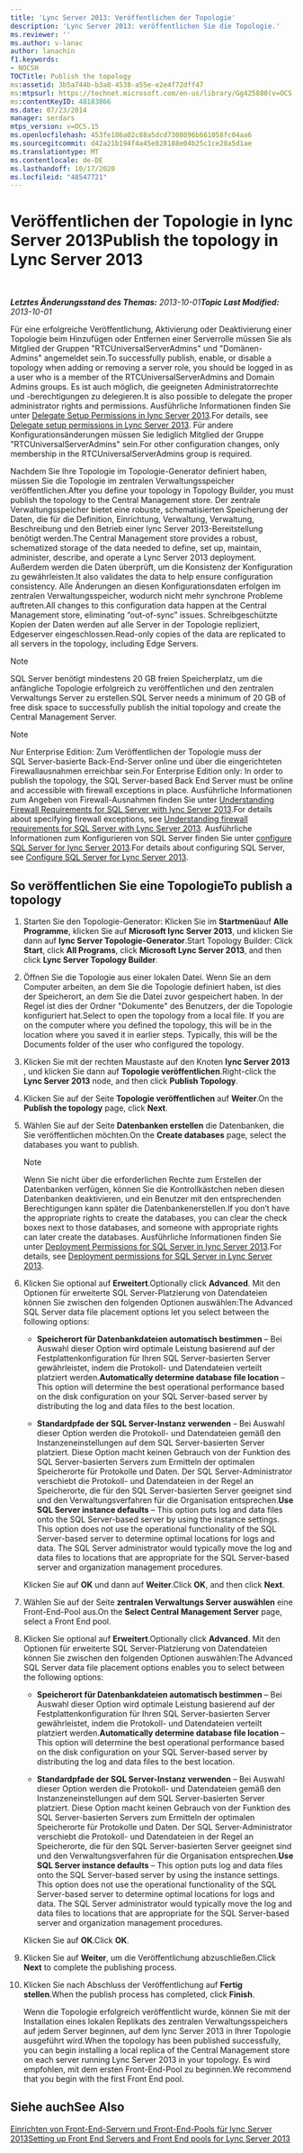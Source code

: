 ```yaml
---
title: 'Lync Server 2013: Veröffentlichen der Topologie'
description: 'Lync Server 2013: veröffentlichen Sie die Topologie.'
ms.reviewer: ''
ms.author: v-lanac
author: lanachin
f1.keywords:
- NOCSH
TOCTitle: Publish the topology
ms:assetid: 3b5a744b-b3a8-4538-a55e-e2e4f72dff47
ms:mtpsurl: https://technet.microsoft.com/en-us/library/Gg425880(v=OCS.15)
ms:contentKeyID: 48183866
ms.date: 07/23/2014
manager: serdars
mtps_version: v=OCS.15
ms.openlocfilehash: 453fe186a02c88a5dcd7308096b661058fc04aa6
ms.sourcegitcommit: d42a21b194f4a45e828188e04b25c1ce28a5d1ae
ms.translationtype: MT
ms.contentlocale: de-DE
ms.lasthandoff: 10/17/2020
ms.locfileid: "48547721"
---
```

# <a name="publish-the-topology-in-lync-server-2013"></a><span data-ttu-id="89f61-103">Veröffentlichen der Topologie in lync Server 2013</span><span class="sxs-lookup"><span data-stu-id="89f61-103">Publish the topology in Lync Server 2013</span></span>

<div data-xmlns="http://www.w3.org/1999/xhtml">

<div class="topic" data-xmlns="http://www.w3.org/1999/xhtml" data-msxsl="urn:schemas-microsoft-com:xslt" data-cs="https://msdn.microsoft.com/">

<div data-asp="https://msdn2.microsoft.com/asp">



</div>

<div id="mainSection">

<div id="mainBody">

<span> </span>

<span data-ttu-id="89f61-104">_**Letztes Änderungsstand des Themas:** 2013-10-01_</span><span class="sxs-lookup"><span data-stu-id="89f61-104">_**Topic Last Modified:** 2013-10-01_</span></span>

<span data-ttu-id="89f61-105">Für eine erfolgreiche Veröffentlichung, Aktivierung oder Deaktivierung einer Topologie beim Hinzufügen oder Entfernen einer Serverrolle müssen Sie als Mitglied der Gruppen "RTCUniversalServerAdmins" und "Domänen-Admins" angemeldet sein.</span><span class="sxs-lookup"><span data-stu-id="89f61-105">To successfully publish, enable, or disable a topology when adding or removing a server role, you should be logged in as a user who is a member of the RTCUniversalServerAdmins and Domain Admins groups.</span></span> <span data-ttu-id="89f61-106">Es ist auch möglich, die geeigneten Administratorrechte und -berechtigungen zu delegieren.</span><span class="sxs-lookup"><span data-stu-id="89f61-106">It is also possible to delegate the proper administrator rights and permissions.</span></span> <span data-ttu-id="89f61-107">Ausführliche Informationen finden Sie unter [Delegate Setup Permissions in lync Server 2013](lync-server-2013-delegate-setup-permissions.md).</span><span class="sxs-lookup"><span data-stu-id="89f61-107">For details, see [Delegate setup permissions in Lync Server 2013](lync-server-2013-delegate-setup-permissions.md).</span></span> <span data-ttu-id="89f61-108">Für andere Konfigurationsänderungen müssen Sie lediglich Mitglied der Gruppe "RTCUniversalServerAdmins" sein.</span><span class="sxs-lookup"><span data-stu-id="89f61-108">For other configuration changes, only membership in the RTCUniversalServerAdmins group is required.</span></span>

<span data-ttu-id="89f61-109">Nachdem Sie Ihre Topologie im Topologie-Generator definiert haben, müssen Sie die Topologie im zentralen Verwaltungsspeicher veröffentlichen.</span><span class="sxs-lookup"><span data-stu-id="89f61-109">After you define your topology in Topology Builder, you must publish the topology to the Central Management store.</span></span> <span data-ttu-id="89f61-110">Der zentrale Verwaltungsspeicher bietet eine robuste, schematisierten Speicherung der Daten, die für die Definition, Einrichtung, Verwaltung, Verwaltung, Beschreibung und den Betrieb einer lync Server 2013-Bereitstellung benötigt werden.</span><span class="sxs-lookup"><span data-stu-id="89f61-110">The Central Management store provides a robust, schematized storage of the data needed to define, set up, maintain, administer, describe, and operate a Lync Server 2013 deployment.</span></span> <span data-ttu-id="89f61-111">Außerdem werden die Daten überprüft, um die Konsistenz der Konfiguration zu gewährleisten.</span><span class="sxs-lookup"><span data-stu-id="89f61-111">It also validates the data to help ensure configuration consistency.</span></span> <span data-ttu-id="89f61-112">Alle Änderungen an diesen Konfigurationsdaten erfolgen im zentralen Verwaltungsspeicher, wodurch nicht mehr synchrone Probleme auftreten.</span><span class="sxs-lookup"><span data-stu-id="89f61-112">All changes to this configuration data happen at the Central Management store, eliminating “out-of-sync” issues.</span></span> <span data-ttu-id="89f61-113">Schreibgeschützte Kopien der Daten werden auf alle Server in der Topologie repliziert, Edgeserver eingeschlossen.</span><span class="sxs-lookup"><span data-stu-id="89f61-113">Read-only copies of the data are replicated to all servers in the topology, including Edge Servers.</span></span>

<div>


> [!NOTE]  
> <span data-ttu-id="89f61-114">SQL Server benötigt mindestens 20 GB freien Speicherplatz, um die anfängliche Topologie erfolgreich zu veröffentlichen und den zentralen Verwaltungs Server zu erstellen.</span><span class="sxs-lookup"><span data-stu-id="89f61-114">SQL Server needs a minimum of 20 GB of free disk space to successfully publish the initial topology and create the Central Management Server.</span></span>



</div>

<div>


> [!NOTE]  
> <span data-ttu-id="89f61-115">Nur Enterprise Edition: Zum Veröffentlichen der Topologie muss der SQL Server-basierte Back-End-Server online und über die eingerichteten Firewallausnahmen erreichbar sein.</span><span class="sxs-lookup"><span data-stu-id="89f61-115">For Enterprise Edition only: In order to publish the topology, the SQL Server-based Back End Server must be online and accessible with firewall exceptions in place.</span></span> <span data-ttu-id="89f61-116">Ausführliche Informationen zum Angeben von Firewall-Ausnahmen finden Sie unter <A href="lync-server-2013-understanding-firewall-requirements-for-sql-server.md">Understanding Firewall Requirements for SQL Server with lync Server 2013</A>.</span><span class="sxs-lookup"><span data-stu-id="89f61-116">For details about specifying firewall exceptions, see <A href="lync-server-2013-understanding-firewall-requirements-for-sql-server.md">Understanding firewall requirements for SQL Server with Lync Server 2013</A>.</span></span> <span data-ttu-id="89f61-117">Ausführliche Informationen zum Konfigurieren von SQL Server finden Sie unter <A href="lync-server-2013-configure-sql-server-for-lync-server.md">configure SQL Server for lync Server 2013</A>.</span><span class="sxs-lookup"><span data-stu-id="89f61-117">For details about configuring SQL Server, see <A href="lync-server-2013-configure-sql-server-for-lync-server.md">Configure SQL Server for Lync Server 2013</A>.</span></span>



</div>

<div>

## <a name="to-publish-a-topology"></a><span data-ttu-id="89f61-118">So veröffentlichen Sie eine Topologie</span><span class="sxs-lookup"><span data-stu-id="89f61-118">To publish a topology</span></span>

1.  <span data-ttu-id="89f61-119">Starten Sie den Topologie-Generator: Klicken Sie im **Startmenü**auf **Alle Programme**, klicken Sie auf **Microsoft lync Server 2013**, und klicken Sie dann auf **lync Server Topologie-Generator**.</span><span class="sxs-lookup"><span data-stu-id="89f61-119">Start Topology Builder: Click **Start**, click **All Programs**, click **Microsoft Lync Server 2013**, and then click **Lync Server Topology Builder**.</span></span>

2.  <span data-ttu-id="89f61-p104">Öffnen Sie die Topologie aus einer lokalen Datei. Wenn Sie an dem Computer arbeiten, an dem Sie die Topologie definiert haben, ist dies der Speicherort, an dem Sie die Datei zuvor gespeichert haben. In der Regel ist dies der Ordner "Dokumente" des Benutzers, der die Topologie konfiguriert hat.</span><span class="sxs-lookup"><span data-stu-id="89f61-p104">Select to open the topology from a local file. If you are on the computer where you defined the topology, this will be in the location where you saved it in earlier steps. Typically, this will be the Documents folder of the user who configured the topology.</span></span>

3.  <span data-ttu-id="89f61-123">Klicken Sie mit der rechten Maustaste auf den Knoten **lync Server 2013** , und klicken Sie dann auf **Topologie veröffentlichen**.</span><span class="sxs-lookup"><span data-stu-id="89f61-123">Right-click the **Lync Server 2013** node, and then click **Publish Topology**.</span></span>

4.  <span data-ttu-id="89f61-124">Klicken Sie auf der Seite **Topologie veröffentlichen** auf **Weiter**.</span><span class="sxs-lookup"><span data-stu-id="89f61-124">On the **Publish the topology** page, click **Next**.</span></span>

5.  <span data-ttu-id="89f61-125">Wählen Sie auf der Seite **Datenbanken erstellen** die Datenbanken, die Sie veröffentlichen möchten.</span><span class="sxs-lookup"><span data-stu-id="89f61-125">On the **Create databases** page, select the databases you want to publish.</span></span>
    
    <div>
    

    > [!NOTE]  
    > <span data-ttu-id="89f61-126">Wenn Sie nicht über die erforderlichen Rechte zum Erstellen der Datenbanken verfügen, können Sie die Kontrollkästchen neben diesen Datenbanken deaktivieren, und ein Benutzer mit den entsprechenden Berechtigungen kann später die Datenbankenerstellen.</span><span class="sxs-lookup"><span data-stu-id="89f61-126">If you don’t have the appropriate rights to create the databases, you can clear the check boxes next to those databases, and someone with appropriate rights can later create the databases.</span></span> <span data-ttu-id="89f61-127">Ausführliche Informationen finden Sie unter <A href="lync-server-2013-deployment-permissions-for-sql-server.md">Deployment Permissions for SQL Server in lync Server 2013</A>.</span><span class="sxs-lookup"><span data-stu-id="89f61-127">For details, see <A href="lync-server-2013-deployment-permissions-for-sql-server.md">Deployment permissions for SQL Server in Lync Server 2013</A>.</span></span>

    
    </div>

6.  <span data-ttu-id="89f61-128">Klicken Sie optional auf **Erweitert**.</span><span class="sxs-lookup"><span data-stu-id="89f61-128">Optionally click **Advanced**.</span></span> <span data-ttu-id="89f61-129">Mit den Optionen für erweiterte SQL Server-Platzierung von Datendateien können Sie zwischen den folgenden Optionen auswählen:</span><span class="sxs-lookup"><span data-stu-id="89f61-129">The Advanced SQL Server data file placement options let you select between the following options:</span></span>
    
      - <span data-ttu-id="89f61-130">**Speicherort für Datenbankdateien automatisch bestimmen** – Bei Auswahl dieser Option wird optimale Leistung basierend auf der Festplattenkonfiguration für Ihren SQL Server-basierten Server gewährleistet, indem die Protokoll- und Datendateien verteilt platziert werden.</span><span class="sxs-lookup"><span data-stu-id="89f61-130">**Automatically determine database file location** – This option will determine the best operational performance based on the disk configuration on your SQL Server-based server by distributing the log and data files to the best location.</span></span>
    
      - <span data-ttu-id="89f61-p107">**Standardpfade der SQL Server-Instanz verwenden** – Bei Auswahl dieser Option werden die Protokoll- und Datendateien gemäß den Instanzeneinstellungen auf dem SQL Server-basierten Server platziert. Diese Option macht keinen Gebrauch von der Funktion des SQL Server-basierten Servers zum Ermitteln der optimalen Speicherorte für Protokolle und Daten. Der SQL Server-Administrator verschiebt die Protokoll- und Datendateien in der Regel an Speicherorte, die für den SQL Server-basierten Server geeignet sind und den Verwaltungsverfahren für die Organisation entsprechen.</span><span class="sxs-lookup"><span data-stu-id="89f61-p107">**Use SQL Server instance defaults** – This option puts log and data files onto the SQL Server-based server by using the instance settings. This option does not use the operational functionality of the SQL Server-based server to determine optimal locations for logs and data. The SQL Server administrator would typically move the log and data files to locations that are appropriate for the SQL Server-based server and organization management procedures.</span></span>
    
    <span data-ttu-id="89f61-134">Klicken Sie auf **OK** und dann auf **Weiter**.</span><span class="sxs-lookup"><span data-stu-id="89f61-134">Click **OK**, and then click **Next**.</span></span>

7.  <span data-ttu-id="89f61-135">Wählen Sie auf der Seite **zentralen Verwaltungs Server auswählen** eine Front-End-Pool aus.</span><span class="sxs-lookup"><span data-stu-id="89f61-135">On the **Select Central Management Server** page, select a Front End pool.</span></span>

8.  <span data-ttu-id="89f61-136">Klicken Sie optional auf **Erweitert**.</span><span class="sxs-lookup"><span data-stu-id="89f61-136">Optionally click **Advanced**.</span></span> <span data-ttu-id="89f61-137">Mit den Optionen für erweiterte SQL Server-Platzierung von Datendateien können Sie zwischen den folgenden Optionen auswählen:</span><span class="sxs-lookup"><span data-stu-id="89f61-137">The Advanced SQL Server data file placement options enables you to select between the following options:</span></span>
    
      - <span data-ttu-id="89f61-138">**Speicherort für Datenbankdateien automatisch bestimmen** – Bei Auswahl dieser Option wird optimale Leistung basierend auf der Festplattenkonfiguration für Ihren SQL Server-basierten Server gewährleistet, indem die Protokoll- und Datendateien verteilt platziert werden.</span><span class="sxs-lookup"><span data-stu-id="89f61-138">**Automatically determine database file location** – This option will determine the best operational performance based on the disk configuration on your SQL Server-based server by distributing the log and data files to the best location.</span></span>
    
      - <span data-ttu-id="89f61-p109">**Standardpfade der SQL Server-Instanz verwenden** – Bei Auswahl dieser Option werden die Protokoll- und Datendateien gemäß den Instanzeneinstellungen auf dem SQL Server-basierten Server platziert. Diese Option macht keinen Gebrauch von der Funktion des SQL Server-basierten Servers zum Ermitteln der optimalen Speicherorte für Protokolle und Daten. Der SQL Server-Administrator verschiebt die Protokoll- und Datendateien in der Regel an Speicherorte, die für den SQL Server-basierten Server geeignet sind und den Verwaltungsverfahren für die Organisation entsprechen.</span><span class="sxs-lookup"><span data-stu-id="89f61-p109">**Use SQL Server instance defaults** – This option puts log and data files onto the SQL Server-based server by using the instance settings. This option does not use the operational functionality of the SQL Server-based server to determine optimal locations for logs and data. The SQL Server administrator would typically move the log and data files to locations that are appropriate for the SQL Server-based server and organization management procedures.</span></span>
    
    <span data-ttu-id="89f61-142">Klicken Sie auf **OK**.</span><span class="sxs-lookup"><span data-stu-id="89f61-142">Click **OK**.</span></span>

9.  <span data-ttu-id="89f61-143">Klicken Sie auf **Weiter**, um die Veröffentlichung abzuschließen.</span><span class="sxs-lookup"><span data-stu-id="89f61-143">Click **Next** to complete the publishing process.</span></span>

10. <span data-ttu-id="89f61-144">Klicken Sie nach Abschluss der Veröffentlichung auf **Fertig stellen**.</span><span class="sxs-lookup"><span data-stu-id="89f61-144">When the publish process has completed, click **Finish**.</span></span>
    
    <span data-ttu-id="89f61-145">Wenn die Topologie erfolgreich veröffentlicht wurde, können Sie mit der Installation eines lokalen Replikats des zentralen Verwaltungsspeichers auf jedem Server beginnen, auf dem lync Server 2013 in Ihrer Topologie ausgeführt wird.</span><span class="sxs-lookup"><span data-stu-id="89f61-145">When the topology has been published successfully, you can begin installing a local replica of the Central Management store on each server running Lync Server 2013 in your topology.</span></span> <span data-ttu-id="89f61-146">Es wird empfohlen, mit dem ersten Front-End-Pool zu beginnen.</span><span class="sxs-lookup"><span data-stu-id="89f61-146">We recommend that you begin with the first Front End pool.</span></span>

</div>

<div>

## <a name="see-also"></a><span data-ttu-id="89f61-147">Siehe auch</span><span class="sxs-lookup"><span data-stu-id="89f61-147">See Also</span></span>


[<span data-ttu-id="89f61-148">Einrichten von Front-End-Servern und Front-End-Pools für lync Server 2013</span><span class="sxs-lookup"><span data-stu-id="89f61-148">Setting up Front End Servers and Front End pools for Lync Server 2013</span></span>](lync-server-2013-setting-up-front-end-servers-and-front-end-pools.md)  
  

</div>

</div>

<span> </span>

</div>

</div>

</div>

